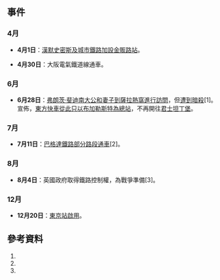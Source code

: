 ## 事件

### 4月

  - **4月1日**：[漢默史密斯及城市鐵路加設](../Page/漢默史密斯及城市線.md "wikilink")[金販路站](../Page/金販路站.md "wikilink")。

  - **4月30日**：大阪電氣鐵道線通車。

### 6月

  - **6月28日**：[弗朗茨·斐迪南大公和妻子到薩拉熱窩進行訪問](../Page/弗朗茨·斐迪南大公.md "wikilink")，但[遭到暗殺](https://zh.wikipedia.org/wiki/薩拉熱窩事件 "wikilink")\[1\]。宣佈，[東方快車從此只以](../Page/東方快車.md "wikilink")[布加勒斯特為總站](../Page/布加勒斯特.md "wikilink")，不再開往[君士坦丁堡](../Page/君士坦丁堡.md "wikilink")。

### 7月

  - **7月11日**：[巴格達鐵路部分路段通車](../Page/巴格達鐵路.md "wikilink")\[2\]。

### 8月

  - **8月4日**：英國政府取得鐵路控制權，為戰爭準備\[3\]。

### 12月

  - **12月20日**：[東京站啟用](https://zh.wikipedia.org/wiki/東京站 "wikilink")。

## 參考資料

1.
2.
3.